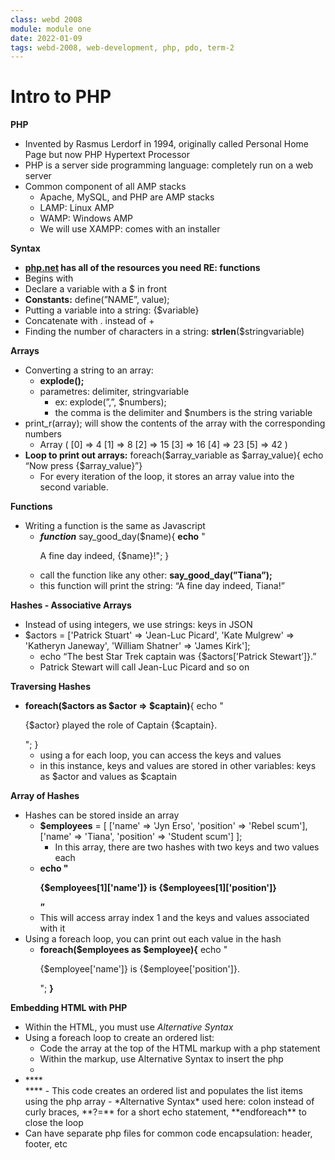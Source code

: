 ```yaml
---
class: webd 2008
module: module one
date: 2022-01-09
tags: webd-2008, web-development, php, pdo, term-2
---
```

# Intro to PHP

**PHP**

- Invented by Rasmus Lerdorf in 1994, originally called Personal Home Page but now PHP Hypertext Processor
- PHP is a server side programming language: completely run on a web server
- Common component of all AMP stacks
    - Apache, MySQL, and PHP are AMP stacks
    - LAMP: Linux AMP
    - WAMP: Windows AMP
    - We will use XAMPP: comes with an installer

**Syntax**

- **[php.net](http://php.net) has all of the resources you need RE: functions**
- Begins with <? php | ends with ?>
- Declare a variable with a $ in front
- **Constants:** define(”NAME”, value);
- Putting a variable into a string: {$variable}
- Concatenate with . instead of +
- Finding the number of characters in a string: **strlen**($stringvariable)

**Arrays**

- Converting a string to an array:
    - **explode();**
    - parametres: delimiter, stringvariable
        - ex: explode(”,”, $numbers);
        - the comma is the delimiter and $numbers is the string variable
- print_r(array); will show the contents of the array with the corresponding numbers
    - Array ( [0] => 4 [1] => 8 [2] => 15 [3] => 16 [4] => 23 [5] => 42 )
- **Loop to print out arrays:** foreach($array_variable as $array_value){ echo “Now press {$array_value}”}
    - For every iteration of the loop, it stores an array value into the second variable.

**Functions**

- Writing a function is the same as Javascript
    - ***function*** say_good_day($name){
    **echo** "<p>A fine day indeed, {$name}!";
    }
    - call the function like any other: **say_good_day(”Tiana”);**
    - this function will print the string: “A fine day indeed, Tiana!”

**Hashes - Associative Arrays**

- Instead of using integers, we use strings: keys in JSON
- $actors = ['Patrick Stuart' => 'Jean-Luc Picard',
'Kate Mulgrew' => 'Katheryn Janeway',
'William Shatner' => 'James Kirk'];
    - echo “The best Star Trek captain was {$actors[’Patrick Stewart’]}.”
    - Patrick Stewart will call Jean-Luc Picard and so on

**Traversing Hashes**

- **foreach($actors as $actor => $captain)**{
echo "<p>{$actor} played the role of Captain {$captain}.</p>";
}
    - using a for each loop, you can access the keys and values
    - in this instance, keys and values are stored in other variables: keys as $actor and values as $captain

**Array of Hashes**

- Hashes can be stored inside an array
    - **$employees** = [
                             ['name' => 'Jyn Erso',
                              'position' => 'Rebel scum'],
                             ['name' => 'Tiana',
                              'position' => 'Student scum']
    ];
        - In this array, there are two hashes with two keys and two values each
    - **echo "<p>{$employees[1]['name']} is {$employees[1]['position']}</p>”**
    - This will access array index 1 and the keys and values associated with it
- Using a foreach loop, you can print out each value in the hash
    - **foreach($employees as $employee){**
    echo "<p>{$employee['name']} is {$employee['position']}.</p>";
    **}**

**Embedding HTML with PHP**

- Within the HTML, you must use *Alternative Syntax*
- Using a foreach loop to create an ordered list:
    - Code the array at the top of the HTML markup with a php statement
    - Within the markup, use Alternative Syntax to insert the php
    - <ol>
    **<?php foreach($animals as $animal): ?>**
    <li>**<?= $animal ?>**</li> 
    **<?php endforeach ?>**
    </ol>
        - This code creates an ordered list and populates the list items using the php array
        - *Alternative Syntax* used here: colon instead of curly braces, **?=** for a short echo statement, **endforeach** to close the loop
- Can have separate php files for common code encapsulation: header, footer, etc